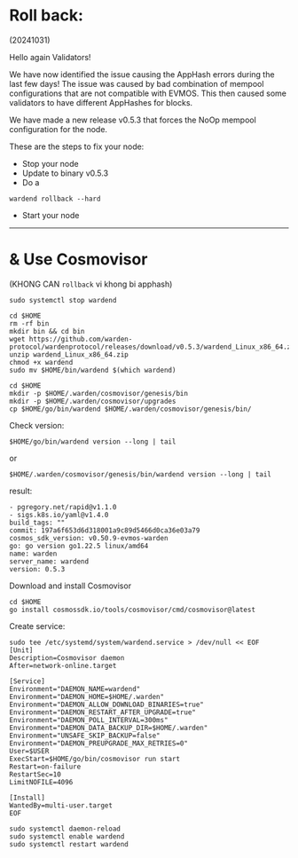 # Roll back: 
(20241031) 

Hello again Validators!

We have now identified the issue causing the AppHash errors during the last few days!
The issue was caused by bad combination of mempool configurations that are not compatible with EVMOS.
This then caused some validators to have different AppHashes for blocks.

We have made a new release v0.5.3 that forces the NoOp mempool configuration for the node.

These are the steps to fix your node:
- Stop your node
- Update to binary v0.5.3
- Do a 
```
wardend rollback --hard
```
- Start your node
******************************************************************************************************************************
# & Use Cosmovisor
(KHONG CAN `rollback` vi khong bi apphash)
```
sudo systemctl stop wardend
```

```
cd $HOME
rm -rf bin
mkdir bin && cd bin
wget https://github.com/warden-protocol/wardenprotocol/releases/download/v0.5.3/wardend_Linux_x86_64.zip
unzip wardend_Linux_x86_64.zip
chmod +x wardend
sudo mv $HOME/bin/wardend $(which wardend)
```

```
cd $HOME
mkdir -p $HOME/.warden/cosmovisor/genesis/bin
mkdir -p $HOME/.warden/cosmovisor/upgrades
cp $HOME/go/bin/wardend $HOME/.warden/cosmovisor/genesis/bin/
```

Check version:
```
$HOME/go/bin/wardend version --long | tail
```
or
```
$HOME/.warden/cosmovisor/genesis/bin/wardend version --long | tail
```

result:
```
- pgregory.net/rapid@v1.1.0
- sigs.k8s.io/yaml@v1.4.0
build_tags: ""
commit: 197a6f653d6d318001a9c89d5466d0ca36e03a79
cosmos_sdk_version: v0.50.9-evmos-warden
go: go version go1.22.5 linux/amd64
name: warden
server_name: wardend
version: 0.5.3
```

Download and install Cosmovisor
```
cd $HOME
go install cosmossdk.io/tools/cosmovisor/cmd/cosmovisor@latest
```

Create service:
```
sudo tee /etc/systemd/system/wardend.service > /dev/null << EOF
[Unit]
Description=Cosmovisor daemon
After=network-online.target

[Service]
Environment="DAEMON_NAME=wardend"
Environment="DAEMON_HOME=$HOME/.warden"
Environment="DAEMON_ALLOW_DOWNLOAD_BINARIES=true"
Environment="DAEMON_RESTART_AFTER_UPGRADE=true"
Environment="DAEMON_POLL_INTERVAL=300ms"
Environment="DAEMON_DATA_BACKUP_DIR=$HOME/.warden"
Environment="UNSAFE_SKIP_BACKUP=false"
Environment="DAEMON_PREUPGRADE_MAX_RETRIES=0"
User=$USER
ExecStart=$HOME/go/bin/cosmovisor run start
Restart=on-failure
RestartSec=10
LimitNOFILE=4096

[Install]
WantedBy=multi-user.target
EOF
```


```
sudo systemctl daemon-reload
sudo systemctl enable wardend
sudo systemctl restart wardend
```
